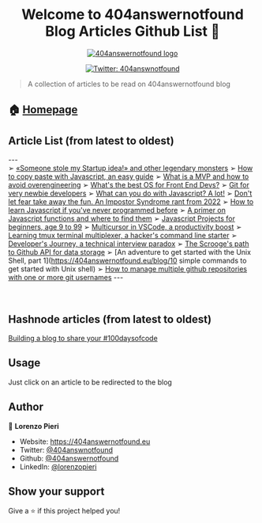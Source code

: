 <h1 align="center">Welcome to 404answernotfound <br/> Blog Articles Github List 👋</h1>

<div align="center">
<a href="404answernotfound.eu" target="_blank">
    <img alt="404answernotfound logo" src="https://camo.githubusercontent.com/8ed054ee6fae0a874adc186d180b67b61656cd7a06ad0a28f2e0e54e5ee4807c/68747470733a2f2f343034616e737765726e6f74666f756e642e65752f5f6e6578742f696d6167653f75726c3d253246737461746963253246696d61676573253246343034616e737765726e6f74666f756e646461726b7468656d652e706e6726773d31323826713d3735" />
  </a>
    </div>
<p align="center">
  <a href="https://twitter.com/404answnotfound" target="_blank">
    <img alt="Twitter: 404answnotfound" src="https://img.shields.io/twitter/follow/404answnotfound.svg?style=social" />
  </a>
</p>

> A collection of articles to be read on 404answernotfound blog

## 🏠 [Homepage](404answernotfound.eu)

## Article List (from latest to oldest)
---<br/>➢ [«Someone stole my Startup idea!» and other legendary monsters](https://404answernotfound.eu/blog/someone-stole-my-startup-idea-and-other-legendary-monsters)
➢ [How to copy paste with Javascript, an easy guide](https://404answernotfound.eu/blog/how-to-copy-paste-with-javascript-an-easy-guide)
➢ [What is a MVP and how to avoid overengineering](https://404answernotfound.eu/blog/what-is-an-mvp-and-how-to-avoid-overengineering)
➢ [What's the best OS for Front End Devs?](https://404answernotfound.eu/blog/whats-the-best-os-for-web-developers)
➢ [Git for very newbie developers](https://404answernotfound.eu/blog/git-for-very-newbie-developers)
➢ [What can you do with Javascript? A lot!](https://404answernotfound.eu/blog/what-can-you-do-with-javascript-a-lot)
➢ [Don't let fear take away the fun. An Impostor Syndrome rant from 2022](https://404answernotfound.eu/blog/dont-let-fear-take-away-the-fun-an-impostor-syndrom-analysis-from-2022)
➢ [How to learn Javascript if you've never programmed before](https://404answernotfound.eu/blog/how-to-learn-javascript-if-youve-never-programmed-before)
➢ [A primer on Javascript functions and where to find them](https://404answernotfound.eu/blog/a-primer-on-javascript-functions-and-where-to-find-them)
➢ [Javascript Projects for beginners, age 9 to 99](https://404answernotfound.eu/blog/javascript-projects-for-beginners-age-9-to-99)
➢ [Multicursor in VSCode, a productivity boost](https://404answernotfound.eu/blog/multicursor-in-vscode-a-productivity-boost)
➢ [Learning tmux terminal multiplexer, a hacker's command line starter](https://404answernotfound.eu/blog/learning-tmux-terminal-multiplexer-a-hackers-command-line-starter)
➢ [Developer's Journey, a technical interview paradox](https://404answernotfound.eu/blog/developers-journey-a-technical-interview-paradox)
➢ [The Scrooge's path to Github API for data storage](https://404answernotfound.eu/blog/the-scrooges-path-to-github-api-for-data-storage)
➢ [An adventure to get started with the Unix Shell, part 1](https://404answernotfound.eu/blog/10 simple commands to get started with Unix shell)
➢ [How to manage multiple github repositories with one or more git usernames](https://404answernotfound.eu/blog/change-git-user)
---<br/><br/><br/>

## Hashnode articles (from latest to oldest)
[Building a blog to share your #100daysofcode](https://404answnotfound.hashnode.dev/building-a-blog-to-share-your-100daysofcode)
## Usage

Just click on an article to be redirected to the blog

## Author

👤 **Lorenzo Pieri**

* Website: https://404answernotfound.eu
* Twitter: [@404answnotfound](https://twitter.com/404answnotfound)
* Github: [@404answernotfound](https://github.com/404answernotfound)
* LinkedIn: [@lorenzopieri](https://linkedin.com/in/lorenzopieri)

## Show your support

Give a ⭐️ if this project helped you!